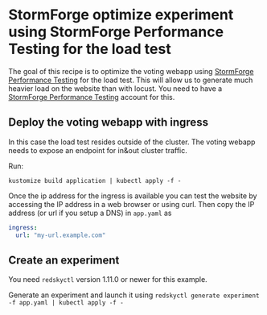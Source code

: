 # StormForge optimize experiment using StormForge Performance Testing for the load test

The goal of this recipe is to optimize the voting webapp using [StormForge Performance Testing](https://www.stormforge.io/performance-testing/) for the load test.
This will allow us to generate much heavier load on the website than with locust.
You need to have a [StormForge Performance Testing](https://www.stormforge.io/performance-testing/) account for this.

## Deploy the voting webapp with ingress

In this case the load test resides outside of the cluster. The voting webapp needs to expose an endpoint for in&out cluster traffic.

Run:

```terminal
kustomize build application | kubectl apply -f -
```

Once the ip address for the ingress is available you can test the website by accessing the IP address in a web browser or using curl. Then copy the IP address (or url if you setup a DNS) in `app.yaml` as

```yaml
ingress:
  url: "my-url.example.com"
```

## Create an experiment

You need `redskyctl` version 1.11.0 or newer for this example.

Generate an experiment and launch it using `redskyctl generate experiment -f app.yaml | kubectl apply -f -`

